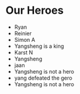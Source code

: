 Our Heroes
==========
* Ryan
* Reinier
* Simon A
* Yangsheng is a king
* Karst N
* Yangsheng
* jaan
* Yangsheng is not a hero
* yang defeated the gero 
* Yangsheng is not a hero